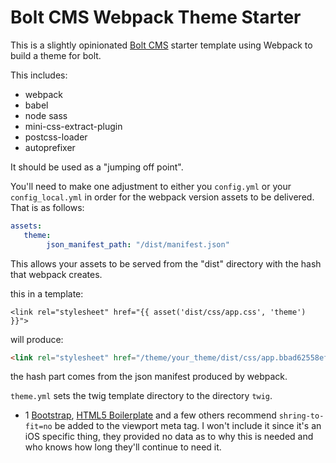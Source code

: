 # Bolt CMS Webpack Theme Starter
  
This is a slightly opinionated [Bolt CMS](https://bolt.cm/) starter template using Webpack to build a theme for bolt.  

This includes:  
- webpack
- babel
- node sass
- mini-css-extract-plugin
- postcss-loader
- autoprefixer

It should be used as a "jumping off point".  

You'll need to make one adjustment to either you ``config.yml`` or your ``config_local.yml`` in order for the webpack version assets to be delivered. That is as follows:  

```yaml  
assets:
   theme:
        json_manifest_path: "/dist/manifest.json"
```  

This allows your assets to be served from the "dist" directory with the hash that webpack creates. 

this in a template:  

```twig
<link rel="stylesheet" href="{{ asset('dist/css/app.css', 'theme') }}">
```  

will produce:  

```html
<link rel="stylesheet" href="/theme/your_theme/dist/css/app.bbad62558ef19da7e0ca.css">  

```
the hash part comes from the json manifest produced by webpack. 

``theme.yml`` sets the twig template directory to the directory ``twig``. 

- 1 [Bootstrap](https://getbootstrap.com/docs/4.0/getting-started/introduction/#responsive-meta-tag), [HTML5 Boilerplate](https://github.com/h5bp/html5-boilerplate/blob/269f72796fab92bb703520fdc0dca1cbcb7ecc92/src/index.html#L9)
    and a few others recommend ``shring-to-fit=no`` be added to the viewport meta tag. I won't include it since it's an iOS
    specific thing, they provided no data as to why this is needed and who knows how long they'll continue to need it.
